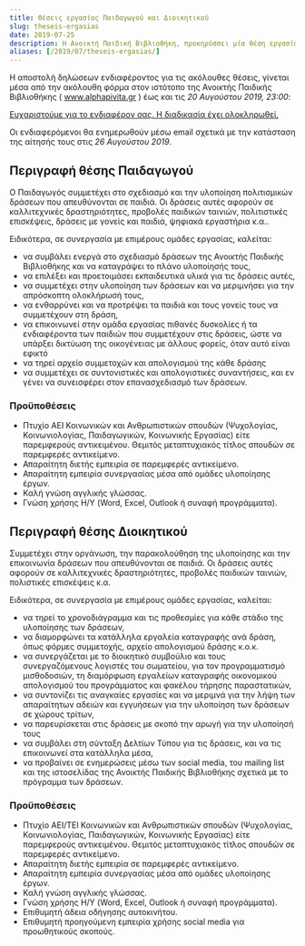 ```yaml
---
title: Θέσεις εργασίας Παιδαγωγού και Διοικητικού
slug: theseis-ergasias
date: 2019-07-25
description: Η Ανοικτή Παιδική Βιβλιοθήκη, προκηρύσσει μία θέση εργασίας *Παιδαγωγού* μερικής απασχόλησης διάρκειας τεσσάρων (4) μηνών, και μία θέση εργασίας *Διοικητικού* μερικής απασχόλησης διάρκειας τεσσάρων (4) μηνών, στην Αθήνα.
aliases: [/2019/07/theseis-ergasias/]
---
```


Η αποστολή δηλώσεων ενδιαφέροντος για τις ακόλουθες θέσεις, γίνεται μέσα από την ακόλουθη φόρμα στον ιστότοπο της Ανοικτής Παιδικής Βιβλιοθήκης ( www.alphapivita.gr ) έως και τις *20 Αυγούστου 2019, 23:00*:

<!-- <a href="https://form.jotformeu.com/91976456629374" class="button";>Φόρμα Δήλωσης Ενδιαφέροντος</a> -->
<ins>Ευχαριστούμε για το ενδιαφέρον σας. Η διαδικασία έχει ολοκληρωθεί.</ins>

Οι ενδιαφερόμενοι θα ενημερωθούν μέσω email σχετικά με την κατάσταση της αίτησής τους στις *26 Αυγούστου 2019*.


## Περιγραφή θέσης Παιδαγωγού
Ο Παιδαγωγός συμμετέχει στο σχεδιασμό και την υλοποίηση πολιτισμικών δράσεων που απευθύνονται σε παιδιά. Οι δράσεις αυτές αφορούν σε καλλιτεχνικές δραστηριότητες, προβολές παιδικών ταινιών, πολιτιστικές επισκέψεις, δράσεις με γονείς και παιδιά, ψηφιακά εργαστήρια κ.α..

Ειδικότερα, σε συνεργασία με επιμέρους ομάδες εργασίας, καλείται:

- να συμβάλει ενεργά στο σχεδιασμό δράσεων της Ανοικτής Παιδικής Βιβλιοθήκης και να καταγράψει το πλάνο υλοποίησής τους,
- να επιλέξει και προετοιμάσει εκπαιδευτικά υλικά για τις δράσεις αυτές,
- να συμμετέχει στην υλοποίηση των δράσεων και να μεριμνήσει για την απρόσκοπτη ολοκλήρωσή τους,
- να ενθαρρύνει και να προτρέψει τα παιδιά και τους γονείς τους να συμμετέχουν στη δράση,
- να επικοινωνεί στην ομάδα εργασίας πιθανές δυσκολίες ή τα ενδιαφέροντα των παιδιών που συμμετέχουν στις δράσεις, ώστε να υπάρξει δικτύωση της οικογένειας με άλλους φορείς, όταν αυτό είναι εφικτό
- να τηρεί αρχείο συμμετοχών και  απολογισμού της κάθε δράσης
- να συμμετέχει σε συντονιστικές και απολογιστικές συναντήσεις, και εν γένει να συνεισφέρει στον επανασχεδιασμό των δράσεων.

### Προϋποθέσεις

- Πτυχίο ΑΕΙ Κοινωνικών και Ανθρωπιστικών σπουδών (Ψυχολογίας, Κοινωνιολογίας, Παιδαγωγικών, Κοινωνικής Εργασίας) είτε παρεμφερούς αντικειμένου. Θεμιτός μεταπτυχιακός τίτλος σπουδών σε παρεμφερές αντικείμενο.
- Απαραίτητη διετής εμπειρία σε παρεμφερές αντικείμενο.
- Απαραίτητη εμπειρία συνεργασίας μέσα από ομάδες υλοποίησης έργων.
- Καλή γνώση αγγλικής γλώσσας.
- Γνώση χρήσης Η/Υ (Word, Excel, Outlook ή συναφή προγράμματα).

## Περιγραφή θέσης Διοικητικού

Συμμετέχει στην οργάνωση, την παρακολούθηση της υλοποίησης και την επικοινωνία δράσεων που απευθύνονται σε παιδιά. Οι δράσεις αυτές αφορούν σε καλλιτεχνικές δραστηριότητες, προβολές παιδικών ταινιών, πολιστικές επισκέψεις κ.α.

Ειδικότερα, σε συνεργασία με επιμέρους ομάδες εργασίας, καλείται:

- να τηρεί το χρονοδιάγραμμα και τις προθεσμίες για κάθε στάδιο της υλοποίησης των δράσεων,
- να διαμορφώνει τα κατάλληλα εργαλεία καταγραφής ανά δράση, όπως φόρμες συμμετοχής, αρχείο απολογισμού δράσης κ.ο.κ.
- να συνεργάζεται με το διοικητικό συμβούλιο και τους συνεργαζόμενους λογιστές του σωματείου, για τον προγραμματισμό μισθοδοσιών, τη διαμόρφωση εργαλείων καταγραφής οικονομικού απολογισμού του προγράμματος και φακέλου τήρησης παραστατικών,
- να συντονίζει τις αναγκαίες εργασίες και να μεριμνά για την λήψη των απαραίτητων αδειών και εγγυήσεων για την υλοποίηση των δράσεων σε χώρους τρίτων,
- να παρευρίσκεται στις δράσεις με σκοπό την αρωγή για την υλοποίησή τους
- να συμβάλει στη σύνταξη Δελτίων Τύπου για τις δράσεις, και να τις επικοινωνεί στα κατάλληλα μέσα,
- να προβαίνει σε ενημερώσεις μέσω των social media, του mailing list και της ιστοσελίδας της Ανοικτής Παιδικής Βιβλιοθήκης σχετικά με το πρόγραμμα των δράσεων.


### Προϋποθέσεις

- Πτυχίο ΑΕΙ/TEI Κοινωνικών και Ανθρωπιστικών σπουδών (Ψυχολογίας, Κοινωνιολογίας, Παιδαγωγικών, Κοινωνικής Εργασίας) είτε παρεμφερούς αντικειμένου. Θεμιτός μεταπτυχιακός τίτλος σπουδών σε παρεμφερές αντικείμενο.
- Απαραίτητη διετής εμπειρία σε παρεμφερές αντικείμενο.
- Απαραίτητη εμπειρία συνεργασίας μέσα από ομάδες υλοποίησης έργων.
- Καλή γνώση αγγλικής γλώσσας.
- Γνώση χρήσης Η/Υ (Word, Excel, Outlook ή συναφή προγράμματα).
- Επιθυμητή άδεια οδήγησης αυτοκινήτου.
- Επιθυμητή προηγούμενη εμπειρία χρήσης social media για προωθητικούς σκοπούς.
